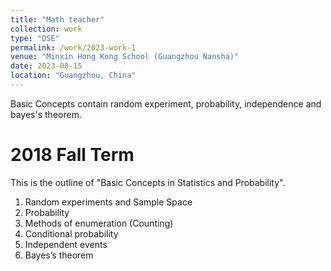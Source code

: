 ```yaml
---
title: "Math teacher"
collection: work
type: "DSE"
permalink: /work/2023-work-1
venue: "Minxin Hong Kong School (Guangzhou Nansha)"
date: 2023-08-15
location: "Guangzhou, China"
---
```


Basic Concepts contain random experiment, probability, independence and bayes's theorem.

2018 Fall Term
======
This is the outline of "Basic Concepts in Statistics and Probability".
1. Random experiments and Sample Space
2. Probability
3. Methods of enumeration (Counting)
4. Conditional probability
5. Independent events
6. Bayes’s theorem
